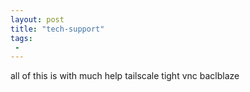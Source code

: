 ```yaml
---
layout: post
title: "tech-support"
tags:
 -
---
```


all of this is with much help
tailscale 
tight vnc
baclblaze